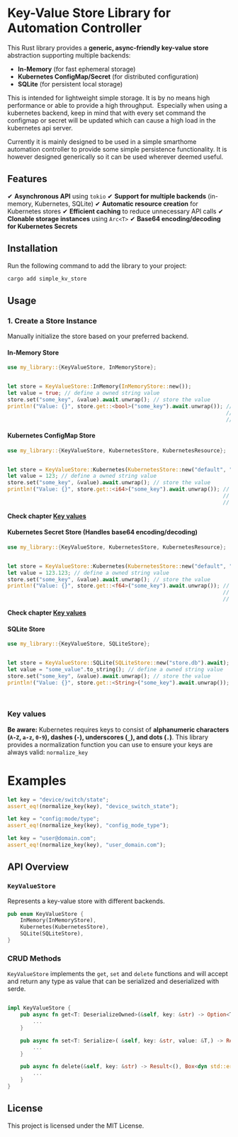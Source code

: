 # Key-Value Store Library for Automation Controller

This Rust library provides a **generic, async-friendly key-value store** abstraction supporting multiple backends:

- **In-Memory** (for fast ephemeral storage)
- **Kubernetes ConfigMap/Secret** (for distributed configuration)
- **SQLite** (for persistent local storage)

This is intended for lightweight simple storage. It is by no means high performance or able to provide a high throughput.  Especially when using a kubernetes backend, keep in mind that with every set command the configmap or secret will be updated which can cause a high load in the kubernetes api server.

Currently it is mainly designed to be used in a simple smarthome automation controller to provide some simple persistence functionality. It is however designed generically so it can be used wherever deemed useful.&#x20;

## Features

✔ **Asynchronous API** using `tokio`
✔ **Support for multiple backends** (in-memory, Kubernetes, SQLite)
✔ **Automatic resource creation** for Kubernetes stores
✔ **Efficient caching** to reduce unnecessary API calls
✔ **Clonable storage instances** using `Arc<T>`
✔ **Base64 encoding/decoding for Kubernetes Secrets**

## Installation

Run the following command to add the library to your project:

```sh
cargo add simple_kv_store
```

## Usage

### 1. Create a Store Instance

Manually initialize the store based on your preferred backend.

#### **In-Memory Store**

```rust
use my_library::{KeyValueStore, InMemoryStore};


let store = KeyValueStore::InMemory(InMemoryStore::new());
let value = true; // define a owned string value
store.set("some_key", &value).await.unwrap(); // store the value
println!("Value: {}", store.get::<bool>("some_key").await.unwrap()); // retrieve the value -- type annotations are
                                                                     // needed in this case as no type can be deferred
                                                                     // from the println! usage
```

#### **Kubernetes ConfigMap Store**

```rust
use my_library::{KeyValueStore, KubernetesStore, KubernetesResource};


let store = KeyValueStore::Kubernetes(KubernetesStore::new("default", "config", KubernetesResource::ConfigMap).await.unwrap());
let value = 123; // define a owned string value
store.set("some_key", &value).await.unwrap(); // store the value
println!("Value: {}", store.get::<i64>("some_key").await.unwrap()); // retrieve the value -- type annotations are
                                                                    // needed in this case as no type can be deferred
                                                                    // from the println! usage
```

**Check chapter [Key values](#key-values)**

#### **Kubernetes Secret Store** (Handles base64 encoding/decoding)

```rust
use my_library::{KeyValueStore, KubernetesStore, KubernetesResource};


let store = KeyValueStore::Kubernetes(KubernetesStore::new("default", "my-secret", KubernetesResource::Secret).await.unwrap());
let value = 123.123; // define a owned string value
store.set("some_key", &value).await.unwrap(); // store the value
println!("Value: {}", store.get::<f64>("some_key").await.unwrap()); // retrieve the value -- type annotations are
                                                                    // needed in this case as no type can be deferred
                                                                    // from the println! usage
```

**Check chapter [Key values](#key-values)**

#### **SQLite Store**

```rust
use my_library::{KeyValueStore, SQLiteStore};


let store = KeyValueStore::SQLite(SQLiteStore::new("store.db").await); // create a sqlite backed store
let value = "some_value".to_string(); // define a owned string value
store.set("some_key", &value).await.unwrap(); // store the value
println!("Value: {}", store.get::<String>("some_key").await.unwrap()); // retrieve the value -- type annotations are
                                                                       // needed in this case as no type can be deferred
                                                                       // from the println! usage
```

### Key values

**Be aware:** Kubernetes requires keys to consist of **alphanumeric characters (`A-Z`, `a-z`, `0-9`), dashes (`-`), underscores (`_`), and dots (`.`)**.
This library provides a normalization function you can use to ensure your keys are always valid: `normalize_key`

# Examples

```rust
let key = "device/switch/state";
assert_eq!(normalize_key(key), "device_switch_state");

let key = "config:mode/type";
assert_eq!(normalize_key(key), "config_mode_type");

let key = "user@domain.com";
assert_eq!(normalize_key(key), "user_domain.com");
```

## API Overview

### **`KeyValueStore`**

Represents a key-value store with different backends.

```rust
pub enum KeyValueStore {
    InMemory(InMemoryStore),
    Kubernetes(KubernetesStore),
    SQLite(SQLiteStore),
}
```

### **CRUD Methods**

`KeyValueStore` implements the `get`, `set` and `delete` functions and will accept and return any type as value that can be serialized and deserialized with serde.

```rust

impl KeyValueStore {
    pub async fn get<T: DeserializeOwned>(&self, key: &str) -> Option<T> {
        ...
    }

    pub async fn set<T: Serialize>( &self, key: &str, value: &T,) -> Result<(), Box<dyn std::error::Error>> {
        ...
    }

    pub async fn delete(&self, key: &str) -> Result<(), Box<dyn std::error::Error>> {
        ...
    }
}

```

##

## License

This project is licensed under the MIT License.
